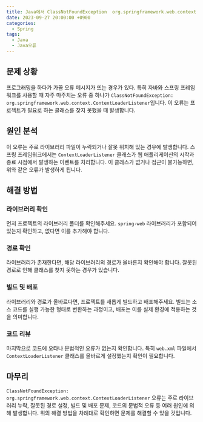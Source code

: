 ```yaml
---
title: Java에서 ClassNotFoundException  org.springframework.web.context.ContextLoaderListener 해결방법
date: 2023-09-27 20:00:00 +0900
categories:
  - Spring
tags:
  - Java
  - Java오류
---
```

## 문제 상황

프로그래밍을 하다가 가끔 오류 메시지가 뜨는 경우가 있다. 특히 자바와 스프링 프레임워크를 사용할 때 자주 마주치는 오류 중 하나가 `ClassNotFoundException: org.springframework.web.context.ContextLoaderListener`입니다. 이 오류는 프로젝트가 필요로 하는 클래스를 찾지 못했을 때 발생합니다.

## 원인 분석

이 오류는 주로 라이브러리 파일이 누락되거나 잘못 위치해 있는 경우에 발생합니다. 스프링 프레임워크에서는 `ContextLoaderListener` 클래스가 웹 애플리케이션의 시작과 종료 시점에서 발생하는 이벤트를 처리합니다. 이 클래스가 없거나 접근이 불가능하면, 위와 같은 오류가 발생하게 됩니다.

## 해결 방법

### 라이브러리 확인

먼저 프로젝트의 라이브러리 폴더를 확인해주세요. `spring-web` 라이브러리가 포함되어 있는지 확인하고, 없다면 이를 추가해야 합니다. 

### 경로 확인

라이브러리가 존재한다면, 해당 라이브러리의 경로가 올바른지 확인해야 합니다. 잘못된 경로로 인해 클래스를 찾지 못하는 경우가 있습니다.

### 빌드 및 배포

라이브러리와 경로가 올바르다면, 프로젝트를 새롭게 빌드하고 배포해주세요. 빌드는 소스 코드를 실행 가능한 형태로 변환하는 과정이고, 배포는 이를 실제 환경에 적용하는 것을 의미합니다.

### 코드 리뷰

마지막으로 코드에 오타나 문법적인 오류가 없는지 확인합니다. 특히 `web.xml` 파일에서 `ContextLoaderListener` 클래스를 올바르게 설정했는지 확인이 필요합니다.

## 마무리

`ClassNotFoundException: org.springframework.web.context.ContextLoaderListener` 오류는 주로 라이브러리 누락, 잘못된 경로 설정, 빌드 및 배포 문제, 코드의 문법적 오류 등 여러 원인에 의해 발생합니다. 위의 해결 방법을 차례대로 확인하면 문제를 해결할 수 있을 것입니다.